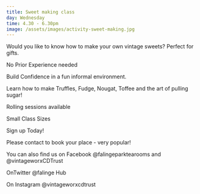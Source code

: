 ```yaml
---
title: Sweet making class
day: Wednesday
time: 4.30 - 6.30pm
image: /assets/images/activity-sweet-making.jpg
---
```

Would you like to know how to make your own vintage sweets? Perfect for gifts.

No Prior Experience needed

Build Confidence in a fun informal environment.

Learn how to make Truffles, Fudge, Nougat, Toffee and the art of pulling sugar!

Rolling sessions available

Small Class Sizes

Sign up Today!

Please contact to book your place - very popular!

You can also find us on Facebook @falingeparktearooms and @vintageworxCDTrust

OnTwitter @falinge Hub

On Instagram @vintageworxcdtrust
